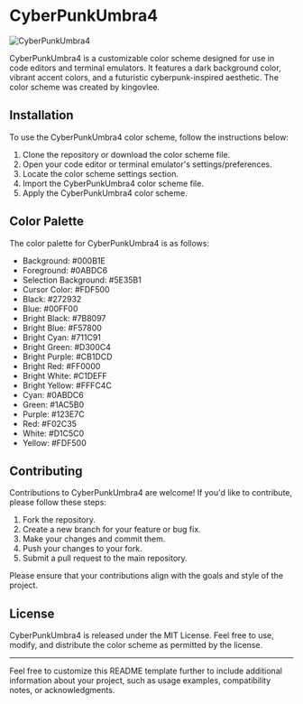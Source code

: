 # CyberPunkUmbra4

![CyberPunkUmbra4](banner.png)

CyberPunkUmbra4 is a customizable color scheme designed for use in code editors and terminal emulators. It features a dark background color, vibrant accent colors, and a futuristic cyberpunk-inspired aesthetic. The color scheme was created by kingovlee.

## Installation

To use the CyberPunkUmbra4 color scheme, follow the instructions below:

1. Clone the repository or download the color scheme file.
2. Open your code editor or terminal emulator's settings/preferences.
3. Locate the color scheme settings section.
4. Import the CyberPunkUmbra4 color scheme file.
5. Apply the CyberPunkUmbra4 color scheme.

## Color Palette

The color palette for CyberPunkUmbra4 is as follows:

- Background: #000B1E
- Foreground: #0ABDC6
- Selection Background: #5E35B1
- Cursor Color: #FDF500
- Black: #272932
- Blue: #00FF00
- Bright Black: #7B8097
- Bright Blue: #F57800
- Bright Cyan: #711C91
- Bright Green: #D300C4
- Bright Purple: #CB1DCD
- Bright Red: #FF0000
- Bright White: #C1DEFF
- Bright Yellow: #FFFC4C
- Cyan: #0ABDC6
- Green: #1AC5B0
- Purple: #123E7C
- Red: #F02C35
- White: #D1C5C0
- Yellow: #FDF500

## Contributing

Contributions to CyberPunkUmbra4 are welcome! If you'd like to contribute, please follow these steps:

1. Fork the repository.
2. Create a new branch for your feature or bug fix.
3. Make your changes and commit them.
4. Push your changes to your fork.
5. Submit a pull request to the main repository.

Please ensure that your contributions align with the goals and style of the project.

## License

CyberPunkUmbra4 is released under the MIT License. Feel free to use, modify, and distribute the color scheme as permitted by the license.

---

Feel free to customize this README template further to include additional information about your project, such as usage examples, compatibility notes, or acknowledgments.